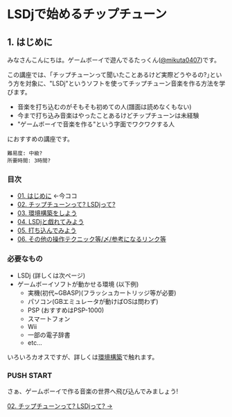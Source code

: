 # LSDjで始めるチップチューン

## 1. はじめに
みなさんこんにちは。ゲームボーイで遊んでるたっくん([@mikuta0407](https://twitter.com/mikuta0407))です。

この講座では、｢チップチューンって聞いたことあるけど実際どうやるの?｣という方を対象に、"LSDj"というソフトを使ってチップチューン音楽を作る方法を学びます。

- 音楽を打ち込むのがそもそも初めての人(譜面は読めなくもない)
- 今まで打ち込み音楽はやったことあるけどチップチューンは未経験
- "ゲームボーイで音楽を作る"という字面でワクワクする人

におすすめの講座です。

```
難易度: 中級?
所要時間: 3時間?
```

### 目次
- [01. はじめに](01.md) ←今ココ
- [02. チップチューンって? LSDjって?](02.md)
- [03. 環境構築をしよう](03.md)
- [04. LSDjと戯れてみよう](04.md)
- [05. 打ち込んでみよう](05.md)
- [06. その他の操作テクニック等/〆/参考になるリンク等](06.md)

### 必要なもの
- LSDj (詳しくは次ページ)
- ゲームボーイソフトが動かせる環境 (以下例)
    - 実機(初代~GBASP)(フラッシュカートリッジ等が必要)
    - パソコン(GBエミュレータが動けばOSは問わず)
    - PSP (おすすめはPSP-1000)
    - スマートフォン
    - Wii
    - 一部の電子辞書
    - etc...

いろいろカオスですが、詳しくは[環境構築](03.md)で触れます。


### PUSH START

さぁ、ゲームボーイで作る音楽の世界へ飛び込んでみましょう!

[02. チップチューンって? LSDjって? ->](02.md)

